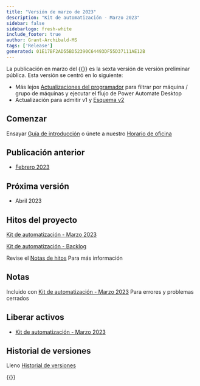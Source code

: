 ```yaml
---
title: "Versión de marzo de 2023"
description: "Kit de automatización - Marzo 2023"
sidebar: false
sidebarlogo: fresh-white
include_footer: true
author: Grant-Archibald-MS
tags: ['Release']
generated: 01E17BF2AD55BD52390C64493DF55D37111AE12B
---
```


La publicación en marzo del {{<product-name>}} es la sexta versión de versión preliminar pública. Esta versión se centró en lo siguiente:

- Más lejos [Actualizaciones del programador](/es/features/scheduler) para filtrar por máquina / grupo de máquinas y ejecutar el flujo de Power Automate Desktop
- Actualización para admitir v1 y [Esquema v2](https://learn.microsoft.com/power-automate/desktop-flows/schema)

## Comenzar

Ensayar [Guía de introducción](/es/get-started) o únete a nuestro [Horario de oficina](/es/office-hours)

## Publicación anterior

- [Febrero 2023](/es/releases/february-2023)

## Próxima versión

- Abril 2023

## Hitos del proyecto

[Kit de automatización - Marzo 2023](https://github.com/orgs/microsoft/projects/486/views/10)

[Kit de automatización - Backlog](https://github.com/orgs/microsoft/projects/486/views/1)

Revise el [Notas de hitos](/es/releases/milestones) Para más información

## Notas

Incluido con [Kit de automatización - Marzo 2023](https://github.com/microsoft/powercat-automation-kit/releases/tag/AutomationKit-March2023) Para errores y problemas cerrados

## Liberar activos

- [Kit de automatización - Marzo 2023](https://github.com/microsoft/powercat-automation-kit/releases/tag/AutomationKit-March2023)

## Historial de versiones

Lleno [Historial de versiones](/es/releases)

{{<questions name="/content/es/releases/march-2023.json" completed="Gracias por proporcionar comentarios" showNavigationButtons="false" locale="es">}}
